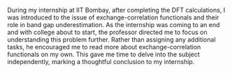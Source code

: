 During my internship at IIT Bombay, after completing the DFT calculations, I was introduced to the issue of exchange-correlation functionals and their role in band gap underestimation. As the internship was coming to an end and with college about to start, the professor directed me to focus on understanding this problem further. Rather than assigning any additional tasks, he encouraged me to read more about exchange-correlation functionals on my own. This gave me time to delve into the subject independently, marking a thoughtful conclusion to my internship.
